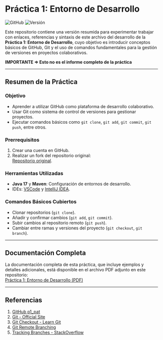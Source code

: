 # Práctica 1: Entorno de Desarrollo

![GitHub](https://img.shields.io/badge/GitHub-p1_pat-blue)
![Versión](https://img.shields.io/badge/Versión-1.0.0-green)

Este repositorio contiene una versión resumida para experimentar trabajar con enlaces, referencias y sintaxis de este archivo del desarrollo de la **Práctica 1: Entorno de Desarrollo**, cuyo objetivo es introducir conceptos básicos de GitHub, Git y el uso de comandos fundamentales para la gestión de versiones en proyectos colaborativos.

**IMPORTANTE => Esto no es el informe completo de la práctica** 

---

## Resumen de la Práctica

### Objetivo
- Aprender a utilizar GitHub como plataforma de desarrollo colaborativo.
- Usar Git como sistema de control de versiones para gestionar proyectos.
- Ejecutar comandos básicos como `git clone`, `git add`, `git commit`, `git push`, entre otros.

### Prerrequisitos
1. Crear una cuenta en GitHub.
2. Realizar un fork del repositorio original:  
   [Repositorio original](https://github.com/gitt-3-pat/p1).

### Herramientas Utilizadas
- **Java 17** y **Maven**: Configuración de entornos de desarrollo.
- IDEs: [VSCode](https://code.visualstudio.com/) y [IntelliJ IDEA](https://www.jetbrains.com/idea/).

### Comandos Básicos Cubiertos
- Clonar repositorios (`git clone`).
- Añadir y confirmar cambios (`git add`, `git commit`).
- Subir cambios al repositorio remoto (`git push`).
- Cambiar entre ramas y versiones del proyecto (`git checkout`, `git branch`).

---

## Documentación Completa

La documentación completa de esta práctica, que incluye ejemplos y detalles adicionales, está disponible en el archivo PDF adjunto en este repositorio:  
[Práctica 1: Entorno de Desarrollo (PDF)](./P1_PAT.pdf)

---

## Referencias

1. [GitHub p1_pat](https://github.com/fernandoperezalba/p1_pat)
2. [Git - Official Site](https://git-scm.com/)
3. [Git Checkout - Learn Git](https://www.gitkraken.com/learn/git/git-checkout)
4. [Git Remote Branching](https://git-scm.com/book/en/v2/Git-Branching-Remote-Branches)
5. [Tracking Branches - StackOverflow](https://stackoverflow.com/questions/4693588/what-is-a-tracking-branch)

